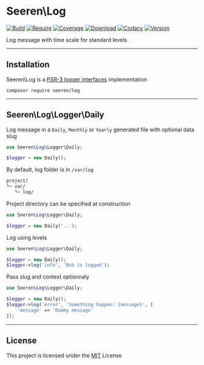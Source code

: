 # Seeren\\Log

[![Build](https://travis-ci.org/seeren/log.svg?branch=master)](https://travis-ci.org/seeren/log)
[![Require](https://poser.pugx.org/seeren/log/require/php)](https://packagist.org/packages/seeren/log)
[![Coverage](https://coveralls.io/repos/github/seeren/log/badge.svg?branch=master)](https://coveralls.io/github/seeren/log?branch=master)
[![Download](https://img.shields.io/packagist/dt/seeren/log.svg)](https://packagist.org/packages/seeren/log/stats)
[![Codacy](https://app.codacy.com/project/badge/Grade/baea2fa9ba704a80a6b693921af25cbd)](https://www.codacy.com/gh/seeren/log/dashboard?utm_source=github.com&amp;utm_medium=referral&amp;utm_content=seeren/log&amp;utm_campaign=Badge_Grade)
[![Version](https://img.shields.io/packagist/v/seeren/log.svg)](https://packagist.org/packages/seeren/log)

Log message with time scale for standard levels

* * *

## Installation

Seeren\\Log is a [PSR-3 logger interfaces](https://github.com/php-fig/fig-standards/blob/master/accepted/PSR-3-logger-interface.md) implementation

    composer require seeren/log

* * *

## Seeren\\Log\\Logger\\Daily

Log message in a `Daily`, `Monthly` or `Yearly` generated file with optional data slug

```php
use Seeren\Log\Logger\Daily;

$logger = new Daily();
```

By default, log folder is in `/var/log`

```bash
project/
└─ var/
   └─ log/
```

Project directory can be specified at construction

```php
use Seeren\Log\Logger\Daily;

$logger = new Daily('..');
```

Log using levels

```php
use Seeren\Log\Logger\Daily;

$logger = new Daily();
$logger->log('info', 'Bob is logged');
```

Pass slug and context optionnaly

```php
use Seeren\Log\Logger\Daily;

$logger = new Daily();
$logger->log('error', 'Something happen: {message}', [
    'message' => 'Dummy message'
]);
```

* * *

## License

This project is licensed under the [MIT](./LICENSE) License
